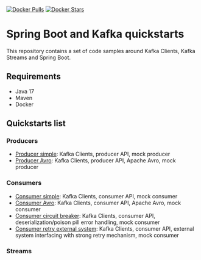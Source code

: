 [![Docker Pulls](https://img.shields.io/docker/pulls/loicgreffier/spring-boot-kafka-quickstarts?logo=docker&style=for-the-badge)](https://hub.docker.com/r/loicgreffier/spring-boot-kafka-quickstarts/tags)
[![Docker Stars](https://img.shields.io/docker/stars/loicgreffier/spring-boot-kafka-quickstarts?logo=docker&style=for-the-badge)](https://hub.docker.com/r/loicgreffier/spring-boot-kafka-quickstarts/tags)

# Spring Boot and Kafka quickstarts

This repository contains a set of code samples around Kafka Clients, Kafka Streams and Spring Boot. 

## Requirements

- Java 17
- Maven
- Docker 

## Quickstarts list

### Producers

- [Producer simple](/kafka-producer-quickstarts/kafka-producer-simple): Kafka Clients, producer API, mock producer
- [Producer Avro](/kafka-producer-quickstarts/kafka-producer-avro): Kafka Clients, producer API, Apache Avro, mock producer

### Consumers

- [Consumer simple](/kafka-consumer-quickstarts/kafka-consumer-simple): Kafka Clients, consumer API, mock consumer
- [Consumer Avro](/kafka-consumer-quickstarts/kafka-consumer-avro): Kafka Clients, consumer API, Apache Avro, mock consumer
- [Consumer circuit breaker](/kafka-consumer-quickstarts/kafka-consumer-circuit-breaker): Kafka Clients, consumer API, deserialization/poison pill error handling, mock consumer
- [Consumer retry external system](/kafka-consumer-quickstarts/kafka-consumer-retry-external-system): Kafka Clients, consumer API, external system interfacing with strong retry mechanism, mock consumer

### Streams
